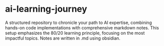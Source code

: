 # ai-learning-journey
A structured repository to chronicle your path to AI expertise, combining hands-on code implementations with comprehensive markdown notes. This setup emphasizes the 80/20 learning principle, focusing on the most impactful topics.
Notes are written in .md using obsidian.
